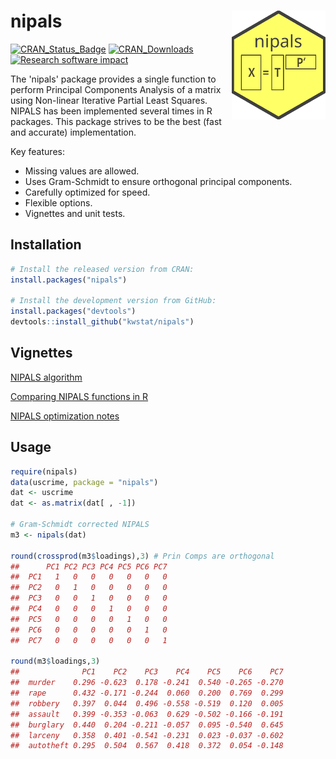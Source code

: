 # nipals <img src="figure/nipals_logo_150.png" align="right" />

[![CRAN_Status_Badge](http://www.r-pkg.org/badges/version/nipals)](https://cran.r-project.org/package=nipals)
[![CRAN_Downloads](https://cranlogs.r-pkg.org/badges/nipals)](https://cranlogs.r-pkg.org/badges/nipals)
[![Research software impact](http://depsy.org/api/package/cran/nipals/badge.svg)](http://depsy.org/package/r/nipals)

The 'nipals' package provides a single function to perform Principal Components Analysis of a matrix using Non-linear Iterative Partial Least Squares. NIPALS has been implemented several times in R packages.  This package strives to be the best (fast and accurate) implementation.

Key features:
  
* Missing values are allowed.
* Uses Gram-Schmidt to ensure orthogonal principal components.
* Carefully optimized for speed.
* Flexible options.
* Vignettes and unit tests.

## Installation

```R
# Install the released version from CRAN:
install.packages("nipals")

# Install the development version from GitHub:
install.packages("devtools")
devtools::install_github("kwstat/nipals")
```

## Vignettes

[NIPALS algorithm](https://rawgit.com/kwstat/nipals/master/vignettes/nipals_algorithm.pdf)

[Comparing NIPALS functions in R](https://rawgit.com/kwstat/nipals/master/vignettes/nipals_comparisons.pdf)

[NIPALS optimization notes](https://rawgit.com/kwstat/nipals/master/vignettes/nipals_optimization.pdf)

## Usage

```R
require(nipals)
data(uscrime, package = "nipals")
dat <- uscrime
dat <- as.matrix(dat[ , -1])

# Gram-Schmidt corrected NIPALS
m3 <- nipals(dat)

round(crossprod(m3$loadings),3) # Prin Comps are orthogonal
##      PC1 PC2 PC3 PC4 PC5 PC6 PC7
##  PC1   1   0   0   0   0   0   0
##  PC2   0   1   0   0   0   0   0
##  PC3   0   0   1   0   0   0   0
##  PC4   0   0   0   1   0   0   0
##  PC5   0   0   0   0   1   0   0
##  PC6   0   0   0   0   0   1   0
##  PC7   0   0   0   0   0   0   1

round(m3$loadings,3)
##              PC1    PC2    PC3    PC4    PC5    PC6    PC7
##  murder    0.296 -0.623  0.178 -0.241  0.540 -0.265 -0.270
##  rape      0.432 -0.171 -0.244  0.060  0.200  0.769  0.299
##  robbery   0.397  0.044  0.496 -0.558 -0.519  0.120  0.005
##  assault   0.399 -0.353 -0.063  0.629 -0.502 -0.166 -0.191
##  burglary  0.440  0.204 -0.211 -0.057  0.095 -0.540  0.645
##  larceny   0.358  0.401 -0.541 -0.231  0.023 -0.037 -0.602
##  autotheft 0.295  0.504  0.567  0.418  0.372  0.054 -0.148

```
